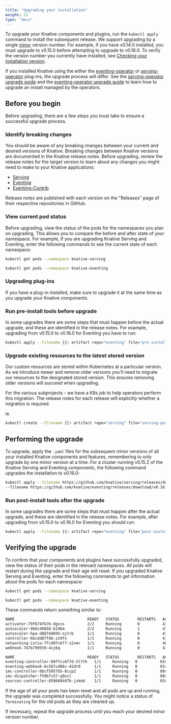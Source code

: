 ```yaml
---
title: "Upgrading your installation"
weight: 21
type: "docs"
---
```


To upgrade your Knative components and plugins, run the `kubectl apply` command
to install the subsequent release. We support upgrading by a single
[minor](https://semver.org/) version number. For example, if you have v0.14.0 installed,
you must upgrade to v0.15.0 before attempting to upgrade to v0.16.0. To verify the version
number you currently have installed, see
[Checking your installation version](./check-install-version.md).

If you installed Knative using the either the [eventing-operator](https://github.com/knative/eventing-operator) or [serving-operator](https://github.com/knative/serving-operator) plug-ins, the upgrade process will differ. See the [serving-operator upgrade guide](https://github.com/knative/serving-operator/blob/master/doc/upgrade_guide.md) and the [eventing-operator upgrade guide](https://github.com/knative/eventing-operator/blob/master/doc/upgrade_guide.md) to learn how to upgrade an install managed by the operators.

## Before you begin

Before upgrading, there are a few steps you must take to ensure a successful
upgrade process.

### Identify breaking changes

You should be aware of any breaking changes between your current and desired
versions of Knative. Breaking changes between Knative versions are documented in
the Knative release notes. Before upgrading, review the release notes for the
target version to learn about any changes you might need to make to your Knative
applications:

- [Serving](https://github.com/knative/serving/releases)
- [Eventing](https://github.com/knative/eventing/releases)
- [Eventing-Contrib](https://github.com/knative/eventing-contrib/releases)

Release notes are published with each version on the "Releases" page of their
respective repositories in GitHub.

### View current pod status

Before upgrading, view the status of the pods for the namespaces you plan on
upgrading. This allows you to compare the before and after state of your
namespace. For example, if you are upgrading Knative Serving and Eventing, enter the following commands to see the current state of
each namespace:

```bash
kubectl get pods --namespace knative-serving
```

```bash
kubectl get pods --namespace knative-eventing
```

### Upgrading plug-ins

If you have a plug-in installed, make sure to upgrade it at the same time as
you upgrade your Knative components.

### Run pre-install tools before upgrade

In some upgrades there are some steps that must happen before the actual
upgrade, and these are identified in the release notes. For example, upgrading
from v0.15.0 to v0.16.0 for Eventing you have to run:

```bash
kubectl apply --filename {{< artifact repo="eventing" file="pre-install-to-v0.16.0.yaml" >}}
```

### Upgrade existing resources to the latest stored version

Our custom resources are stored within Kubernetes at a particular version.
As we introduce newer and remove older versions you'll need to migrate our resources
to the designated stored version. This ensures removing older versions
will succeed when upgrading.

For the various subprojects - we have a K8s job to help operators perform this migration.
The release notes for each release will explicitly whether a migration is required.

ie.
```bash
kubectl create --filename {{< artifact repo="serving" file="serving-post-install-jobs.yaml" >}}
```

## Performing the upgrade

To upgrade, apply the `.yaml` files for the subsequent minor versions of all
your installed Knative components and features, remembering to only
upgrade by one minor version at a time. For a cluster running v0.15.2 of the
Knative Serving and Eventing components, the
following command upgrades the installation to v0.16.0:

```bash
kubectl apply --filename https://github.com/knative/serving/releases/download/v0.16.0/serving.yaml \
--filename https://github.com/knative/eventing/releases/download/v0.16.0/eventing.yaml \
```

### Run post-install tools after the upgrade

In some upgrades there are some steps that must happen after the actual
upgrade, and these are identified in the release notes. For example, after
upgrading from v0.15.0 to v0.16.0 for Eventing you should run:

```bash
kubectl apply --filename {{< artifact repo="eventing" file="post-install-to-v0.16.0.yaml" >}}
```

## Verifying the upgrade

To confirm that your components and plugins have successfully upgraded, view the status of their pods in the relevant namespaces.
All pods will restart during the upgrade and their age will reset.
If you upgraded Knative Serving and Eventing, enter the following commands to get information about the pods for each namespace:

```bash
kubectl get pods --namespace knative-serving
```

```bash
kubectl get pods --namespace knative-eventing
```

These commands return something similar to:

```bash
NAME                                READY   STATUS        RESTARTS   AGE
activator-79f674fb7b-dgvss          2/2     Running       0          43s
autoscaler-96dc49858-b24bm          2/2     Running       1          43s
autoscaler-hpa-d887d4895-njtrb      1/1     Running       0          43s
controller-6bcdd87fd6-zz9fx         1/1     Running       0          41s
networking-istio-7fcd97cbf7-z2xmr   1/1     Running       0          40s
webhook-747b799559-4sj6q            1/1     Running       0          41s
```

```bash
NAME                                READY   STATUS        RESTARTS   AGE
eventing-controller-69ffcc6f7d-5l7th   1/1     Running   0          83s
eventing-webhook-6c56fcd86c-42dr8      1/1     Running   0          81s
imc-controller-6bcf5957b5-6ccp2        1/1     Running   0          80s
imc-dispatcher-f59b7c57-q9xcl          1/1     Running   0          80s
sources-controller-8596684d7b-jxkmd    1/1     Running   0          83s
```

If the age of all your pods has been reset and all pods are up and running, the upgrade was completed successfully.
You might notice a status of `Terminating` for the old pods as they are cleaned up.

If necessary, repeat the upgrade process until you reach your desired minor version number.
